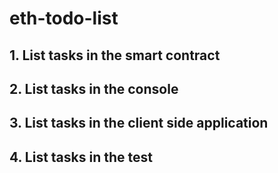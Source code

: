 # eth-todo-list

## 1. List tasks in the smart contract
## 2. List tasks in the console
## 3. List tasks in the client side application
## 4. List tasks in the test
